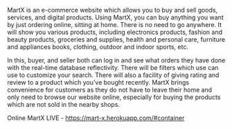 MartX is an e-commerce website which allows you to buy and sell goods, services, and digital products. Using MartX, you can buy anything you want by just ordering online, sitting at home. There is no need to go anywhere. It will show you various products, including electronics products, fashion and beauty products, groceries and supplies, health and personal care, furniture and appliances books, clothing, outdoor and indoor sports, etc.

 In this, buyer, and seller both can log in and see what orders they have done with the real-time database reflectivity. There will be filters which use can use to customize your search. There will also a facility of giving rating and review to a product which you’ve bought recently. MartX brings convenience for customers as they do not have to leave their home and only need to browse our website online, especially for buying the products which are not sold in the nearby shops.


Online MartX LIVE - https://mart-x.herokuapp.com/#container 
